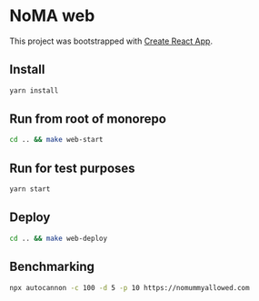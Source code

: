 # NoMA web

This project was bootstrapped with [Create React App](https://github.com/facebook/create-react-app).

## Install
```sh
yarn install
```

## Run from root of monorepo
```sh
cd .. && make web-start
```

## Run for test purposes
```sh
yarn start
```

## Deploy
```sh
cd .. && make web-deploy
```

## Benchmarking
```sh
npx autocannon -c 100 -d 5 -p 10 https://nomummyallowed.com
```


